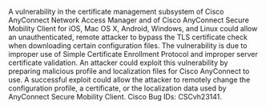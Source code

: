 A vulnerability in the certificate management subsystem of Cisco AnyConnect Network Access Manager and of Cisco AnyConnect Secure Mobility Client for iOS, Mac OS X, Android, Windows, and Linux could allow an unauthenticated, remote attacker to bypass the TLS certificate check when downloading certain configuration files. The vulnerability is due to improper use of Simple Certificate Enrollment Protocol and improper server certificate validation. An attacker could exploit this vulnerability by preparing malicious profile and localization files for Cisco AnyConnect to use. A successful exploit could allow the attacker to remotely change the configuration profile, a certificate, or the localization data used by AnyConnect Secure Mobility Client. Cisco Bug IDs: CSCvh23141.